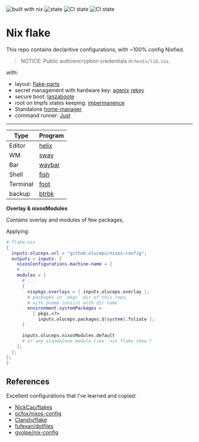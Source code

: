 ![built with nix](https://img.shields.io/static/v1?logo=nixos&logoColor=white&label=&message=Built%20with%20Nix&color=41439a)
![state](https://img.shields.io/badge/works-on%20my%20machines-FEDFE1)
![CI state](https://github.com/oluceps/nixos-config/actions/workflows/eval.yaml/badge.svg)
![CI state](https://github.com/oluceps/nixos-config/actions/workflows/sensitive.yaml/badge.svg)  

# Nix flake

This repo contains declaritive configurations, with ~100% config Nixfied.

> NOTICE: Public auth/encryption credentials in `hosts/lib.nix`. 

with:

+ layout: [flake-parts](https://github.com/hercules-ci/flake-parts)
+ secret management with hardware key: [agenix](https://github.com/ryantm/agenix) [rekey](https://github.com/oddlama/agenix-rekey)
+ secure boot: [lanzaboote](https://github.com/nix-community/lanzaboote)
+ root on tmpfs states keeping: [impermanence](https://github.com/nix-community/impermanence)
+ Standalone [home-manager](https://github.com/nix-community/home-manager)
+ command runner: [Just](https://github.com/casey/just) 

---


|Type|Program|
|---|---|
|Editor|[helix](https://github.com/oluceps/nixos-config/tree/main/home/programs/helix)|
|WM|[sway](https://github.com/oluceps/nixos-config/tree/main/home/programs/sway)|
|Bar|[waybar](https://github.com/oluceps/nixos-config/tree/main/home/programs/waybar)|
|Shell|[fish](https://github.com/oluceps/nixos-config/tree/main/home/programs/fish)|
|Terminal|[foot](https://github.com/oluceps/nixos-config/tree/main/home/programs/foot)|
|backup|[btrbk](https://github.com/oluceps/nixos-config/tree/main/modules/btrbk)|  

__Overlay & nixosModules__  

Contains overlay and modules of few packages,

Applying:  

```nix
# flake.nix
{
  inputs.oluceps.url = "github:oluceps/nixos-config";
  outputs = inputs: {
    nixosConfigurations.machine-name = {
    # ...
    modules = [
      # ...
      {
        nixpkgs.overlays = [ inputs.oluceps.overlay ];
        # packages in `pkgs` dir of this repo,
        # with pname consist with dir name
        environment.systemPackages = 
          [ pkgs.<?>
            inputs.oluceps.packages.${system}.foliate ];
      }

      inputs.oluceps.nixosModules.default
      # or any standalone module (see `nix flake show`)
    ];
  };
};
}
```



## References

Excellent configurations that I've learned and copied:  
+ [NickCao/flakes](https://github.com/NickCao/flakes)  
+ [ocfox/nixos-config](https://github.com/ocfox/nixos-config)  
+ [Clansty/flake](https://github.com/Clansty/flake)  
+ [fufexan/dotfiles](https://github.com/fufexan/dotfiles)  
+ [gvolpe/nix-config](https://github.com/gvolpe/nix-config)
